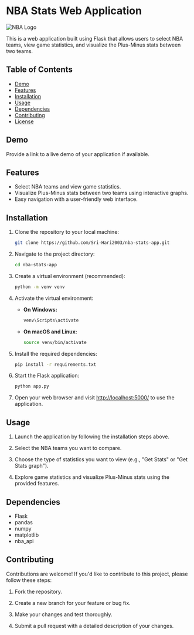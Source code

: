 # NBA Stats Web Application

![NBA Logo](![image](https://github.com/Sri-Hari2003/NBA-Stats-Web-Application/assets/118734000/d4ab42d0-d910-4031-a67c-5177db68e4b0)
)

This is a web application built using Flask that allows users to select NBA teams, view game statistics, and visualize the Plus-Minus stats between two teams.

## Table of Contents

- [Demo](#demo)
- [Features](#features)
- [Installation](#installation)
- [Usage](#usage)
- [Dependencies](#dependencies)
- [Contributing](#contributing)
- [License](#license)

## Demo

Provide a link to a live demo of your application if available.

## Features

- Select NBA teams and view game statistics.
- Visualize Plus-Minus stats between two teams using interactive graphs.
- Easy navigation with a user-friendly web interface.

## Installation

1. Clone the repository to your local machine:

   ```bash
   git clone https://github.com/Sri-Hari2003/nba-stats-app.git
   ```

2. Navigate to the project directory:

   ```bash
   cd nba-stats-app
   ```

3. Create a virtual environment (recommended):

   ```bash
   python -m venv venv
   ```

4. Activate the virtual environment:

   - **On Windows:**

     ```bash
     venv\Scripts\activate
     ```

   - **On macOS and Linux:**

     ```bash
     source venv/bin/activate
     ```

5. Install the required dependencies:

   ```bash
   pip install -r requirements.txt
   ```

6. Start the Flask application:

   ```bash
   python app.py
   ```

7. Open your web browser and visit [http://localhost:5000/](http://localhost:5000/) to use the application.

## Usage

1. Launch the application by following the installation steps above.

2. Select the NBA teams you want to compare.

3. Choose the type of statistics you want to view (e.g., "Get Stats" or "Get Stats graph").

4. Explore game statistics and visualize Plus-Minus stats using the provided features.

## Dependencies

- Flask
- pandas
- numpy
- matplotlib
- nba_api

## Contributing

Contributions are welcome! If you'd like to contribute to this project, please follow these steps:

1. Fork the repository.

2. Create a new branch for your feature or bug fix.

3. Make your changes and test thoroughly.

4. Submit a pull request with a detailed description of your changes.
